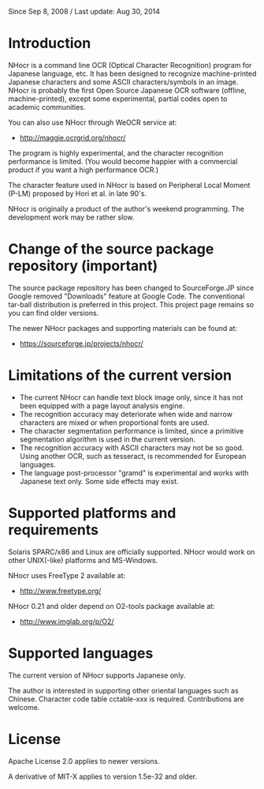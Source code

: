 Since Sep 8, 2008 / Last update: Aug 30, 2014

# Introduction #
NHocr is a command line OCR (Optical Character Recognition) program for Japanese language, etc. It has been designed to recognize machine-printed Japanese characters and some ASCII characters/symbols in an image.
NHocr is probably the first Open Source Japanese OCR software (offline, machine-printed), except some experimental, partial codes open to academic communities.

You can also use NHocr through WeOCR service at:
  * http://maggie.ocrgrid.org/nhocr/

The program is highly experimental, and the character recognition performance is limited. (You would become happier with a commercial product if you want a high performance OCR.)

The character feature used in NHocr is based on Peripheral Local Moment (P-LM) proposed by Hori et al. in late 90's.

NHocr is originally a product of the author's weekend programming. The development work may be rather slow.

# Change of the source package repository (important) #

The source package repository has been changed to SourceForge.JP
since Google removed "Downloads" feature at Google Code.
The conventional tar-ball distribution is preferred in this project.
This project page remains so you can find older versions.

The newer NHocr packages and supporting materials can be found at:
  * https://sourceforge.jp/projects/nhocr/

# Limitations of the current version #

  * The current NHocr can handle text block image only, since it has not been equipped with a page layout analysis engine.
  * The recognition accuracy may deteriorate when wide and narrow characters are mixed or when proportional fonts are used.
  * The character segmentation performance is limited, since a primitive segmentation algorithm is used in the current version.
  * The recognition accuracy with ASCII characters may not be so good. Using another OCR, such as tesseract, is recommended for European languages.
  * The language post-processor "gramd" is experimental and works with Japanese text only. Some side effects may exist.



# Supported platforms and requirements #
Solaris SPARC/x86 and Linux are officially supported.
NHocr would work on other UNIX(-like) platforms and MS-Windows.

NHocr uses FreeType 2 available at:
  * http://www.freetype.org/

NHocr 0.21 and older depend on O2-tools package available at:
  * http://www.imglab.org/p/O2/

# Supported languages #
The current version of NHocr supports Japanese only.

The author is interested in supporting other oriental languages such as Chinese. Character code table cctable-xxx is required. Contributions are welcome.

# License #
Apache License 2.0 applies to newer versions.

A derivative of MIT-X applies to version 1.5e-32 and older.
